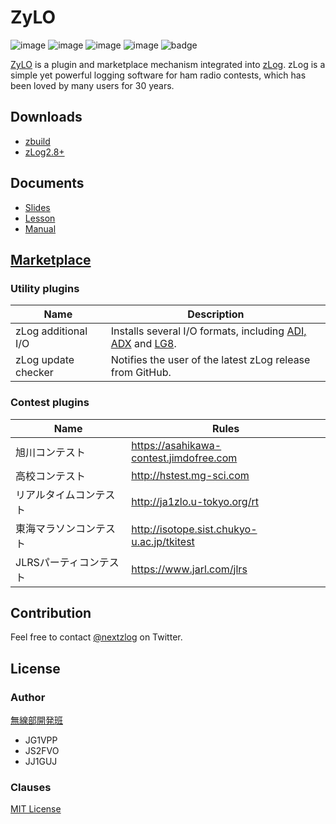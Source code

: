 ZyLO
====

![image](https://img.shields.io/badge/Go-1.17-red.svg)
![image](https://img.shields.io/badge/Rust-1.56-red.svg)
![image](https://img.shields.io/badge/Delphi-10.4-red.svg)
![image](https://img.shields.io/badge/license-MIT-darkblue.svg)
![badge](https://github.com/nextzlog/zylo/actions/workflows/build.yaml/badge.svg)

[ZyLO](https://zylo.pafelog.net) is a plugin and marketplace mechanism integrated into [zLog](http://zlog.org).
zLog is a simple yet powerful logging software for ham radio contests, which has been loved by many users for 30 years.

## Downloads

- [zbuild](https://github.com/nextzlog/zylo/releases/zbuild)
- [zLog2.8+](https://github.com/jr8ppg/zLog/releases/latest)

## Documents

- [Slides](https://pafelog.net/zylo.pdf)
- [Lesson](https://zylo.pafelog.net/lesson)
- [Manual](https://zylo.pafelog.net/manual)

## [Marketplace](https://zylo.pafelog.net/market)

### Utility plugins

|Name|Description|
|----|-----------|
|zLog additional I/O|Installs several I/O formats, including [ADI, ADX](http://adif.org) and [LG8](http://e.gmobb.jp/ctestwin/Download.html).|
|zLog update checker|Notifies the user of the latest zLog release from GitHub.|

### Contest plugins

|Name|Rules|
|----|-----|
|旭川コンテスト|https://asahikawa-contest.jimdofree.com|
|高校コンテスト|http://hstest.mg-sci.com|
|リアルタイムコンテスト|http://ja1zlo.u-tokyo.org/rt|
|東海マラソンコンテスト|http://isotope.sist.chukyo-u.ac.jp/tkitest|
|JLRSパーティコンテスト|https://www.jarl.com/jlrs|

## Contribution

Feel free to contact [@nextzlog](https://twitter.com/nextzlog) on Twitter.

## License

### Author

[無線部開発班](https://pafelog.net)

- JG1VPP
- JS2FVO
- JJ1GUJ

### Clauses

[MIT License](LICENSE)
